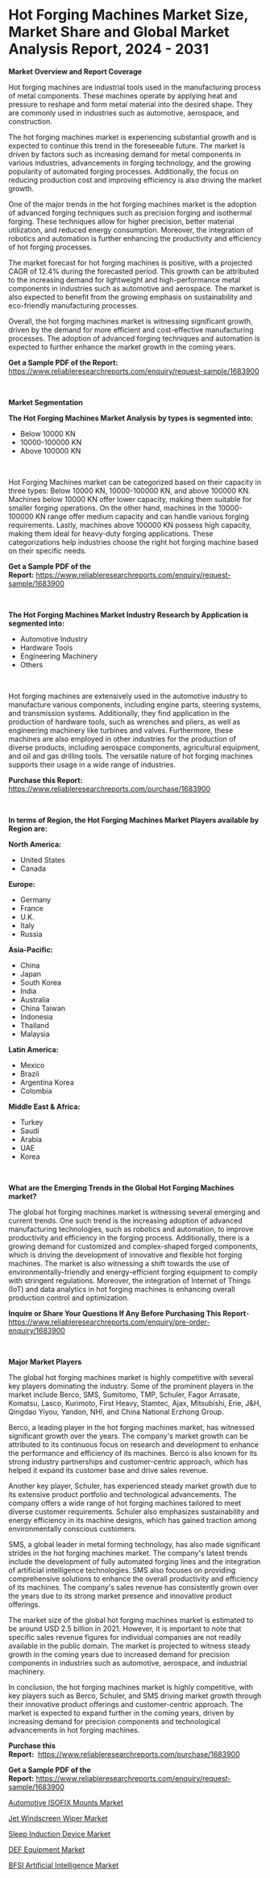 <p><h1>Hot Forging Machines Market Size, Market Share and Global Market Analysis Report, 2024 - 2031</h1></p><p><strong>Market Overview and Report Coverage</strong></p>
<p><p>Hot forging machines are industrial tools used in the manufacturing process of metal components. These machines operate by applying heat and pressure to reshape and form metal material into the desired shape. They are commonly used in industries such as automotive, aerospace, and construction.</p><p>The hot forging machines market is experiencing substantial growth and is expected to continue this trend in the foreseeable future. The market is driven by factors such as increasing demand for metal components in various industries, advancements in forging technology, and the growing popularity of automated forging processes. Additionally, the focus on reducing production cost and improving efficiency is also driving the market growth.</p><p>One of the major trends in the hot forging machines market is the adoption of advanced forging techniques such as precision forging and isothermal forging. These techniques allow for higher precision, better material utilization, and reduced energy consumption. Moreover, the integration of robotics and automation is further enhancing the productivity and efficiency of hot forging processes.</p><p>The market forecast for hot forging machines is positive, with a projected CAGR of 12.4% during the forecasted period. This growth can be attributed to the increasing demand for lightweight and high-performance metal components in industries such as automotive and aerospace. The market is also expected to benefit from the growing emphasis on sustainability and eco-friendly manufacturing processes.</p><p>Overall, the hot forging machines market is witnessing significant growth, driven by the demand for more efficient and cost-effective manufacturing processes. The adoption of advanced forging techniques and automation is expected to further enhance the market growth in the coming years.</p></p>
<p><strong>Get a Sample PDF of the Report:</strong> <a href="https://www.reliableresearchreports.com/enquiry/request-sample/1683900">https://www.reliableresearchreports.com/enquiry/request-sample/1683900</a></p>
<p>&nbsp;</p>
<p><strong>Market Segmentation</strong></p>
<p><strong>The Hot Forging Machines Market Analysis by types is segmented into:</strong></p>
<p><ul><li>Below 10000 KN</li><li>10000-100000 KN</li><li>Above 100000 KN</li></ul></p>
<p>&nbsp;</p>
<p><p>Hot Forging Machines market can be categorized based on their capacity in three types: Below 10000 KN, 10000-100000 KN, and above 100000 KN. Machines below 10000 KN offer lower capacity, making them suitable for smaller forging operations. On the other hand, machines in the 10000-100000 KN range offer medium capacity and can handle various forging requirements. Lastly, machines above 100000 KN possess high capacity, making them ideal for heavy-duty forging applications. These categorizations help industries choose the right hot forging machine based on their specific needs.</p></p>
<p><strong>Get a Sample PDF of the Report:</strong>&nbsp;<a href="https://www.reliableresearchreports.com/enquiry/request-sample/1683900">https://www.reliableresearchreports.com/enquiry/request-sample/1683900</a></p>
<p>&nbsp;</p>
<p><strong>The Hot Forging Machines Market Industry Research by Application is segmented into:</strong></p>
<p><ul><li>Automotive Industry</li><li>Hardware Tools</li><li>Engineering Machinery</li><li>Others</li></ul></p>
<p>&nbsp;</p>
<p><p>Hot forging machines are extensively used in the automotive industry to manufacture various components, including engine parts, steering systems, and transmission systems. Additionally, they find application in the production of hardware tools, such as wrenches and pliers, as well as engineering machinery like turbines and valves. Furthermore, these machines are also employed in other industries for the production of diverse products, including aerospace components, agricultural equipment, and oil and gas drilling tools. The versatile nature of hot forging machines supports their usage in a wide range of industries.</p></p>
<p><strong>Purchase this Report:</strong>&nbsp; <a href="https://www.reliableresearchreports.com/purchase/1683900">https://www.reliableresearchreports.com/purchase/1683900</a></p>
<p>&nbsp;</p>
<p><strong>In terms of Region, the Hot Forging Machines Market Players available by Region are:</strong></p>
<p>
    <p> <strong> North America: </strong>
        <ul>
            <li>United States</li>
            <li>Canada</li>
        </ul>
        </p> 
    <p> <strong> Europe: </strong>
        <ul>
            <li>Germany</li>
            <li>France</li>
            <li>U.K.</li>
            <li>Italy</li>
            <li>Russia</li>
        </ul>
        </p> 
    <p> <strong> Asia-Pacific: </strong>
        <ul>
            <li>China</li>
            <li>Japan</li>
            <li>South Korea</li>
            <li>India</li>
            <li>Australia</li>
            <li>China Taiwan</li>
            <li>Indonesia</li>
            <li>Thailand</li>
            <li>Malaysia</li>
        </ul>
        </p> 
    <p> <strong> Latin America: </strong>
        <ul>
            <li>Mexico</li>
            <li>Brazil</li>
            <li>Argentina Korea</li>
            <li>Colombia</li>
        </ul>
        </p> 
    <p> <strong> Middle East & Africa: </strong>
        <ul>
            <li>Turkey</li>
            <li>Saudi</li>
            <li>Arabia</li>
            <li>UAE</li>
            <li>Korea</li>
        </ul>
    </p>
    </p>
<p>&nbsp;</p>
<p><strong>What are the Emerging Trends in the Global Hot Forging Machines market?</strong></p>
<p><p>The global hot forging machines market is witnessing several emerging and current trends. One such trend is the increasing adoption of advanced manufacturing technologies, such as robotics and automation, to improve productivity and efficiency in the forging process. Additionally, there is a growing demand for customized and complex-shaped forged components, which is driving the development of innovative and flexible hot forging machines. The market is also witnessing a shift towards the use of environmentally-friendly and energy-efficient forging equipment to comply with stringent regulations. Moreover, the integration of Internet of Things (IoT) and data analytics in hot forging machines is enhancing overall production control and optimization.</p></p>
<p><strong>Inquire or Share Your Questions If Any Before Purchasing This Report</strong>- <a href="https://www.reliableresearchreports.com/enquiry/pre-order-enquiry/1683900">https://www.reliableresearchreports.com/enquiry/pre-order-enquiry/1683900</a></p>
<p>&nbsp;</p>
<p><strong>Major Market Players</strong></p>
<p><p>The global hot forging machines market is highly competitive with several key players dominating the industry. Some of the prominent players in the market include Berco, SMS, Sumitomo, TMP, Schuler, Fagor Arrasate, Komatsu, Lasco, Kurimoto, First Heavy, Stamtec, Ajax, Mitsubishi, Erie, J&H, Qingdao Yiyou, Yandon, NHI, and China National Erzhong Group.</p><p>Berco, a leading player in the hot forging machines market, has witnessed significant growth over the years. The company's market growth can be attributed to its continuous focus on research and development to enhance the performance and efficiency of its machines. Berco is also known for its strong industry partnerships and customer-centric approach, which has helped it expand its customer base and drive sales revenue.</p><p>Another key player, Schuler, has experienced steady market growth due to its extensive product portfolio and technological advancements. The company offers a wide range of hot forging machines tailored to meet diverse customer requirements. Schuler also emphasizes sustainability and energy efficiency in its machine designs, which has gained traction among environmentally conscious customers.</p><p>SMS, a global leader in metal forming technology, has also made significant strides in the hot forging machines market. The company's latest trends include the development of fully automated forging lines and the integration of artificial intelligence technologies. SMS also focuses on providing comprehensive solutions to enhance the overall productivity and efficiency of its machines. The company's sales revenue has consistently grown over the years due to its strong market presence and innovative product offerings.</p><p>The market size of the global hot forging machines market is estimated to be around USD 2.5 billion in 2021. However, it is important to note that specific sales revenue figures for individual companies are not readily available in the public domain. The market is projected to witness steady growth in the coming years due to increased demand for precision components in industries such as automotive, aerospace, and industrial machinery.</p><p>In conclusion, the hot forging machines market is highly competitive, with key players such as Berco, Schuler, and SMS driving market growth through their innovative product offerings and customer-centric approach. The market is expected to expand further in the coming years, driven by increasing demand for precision components and technological advancements in hot forging machines.</p></p>
<p><strong>Purchase this Report:</strong>&nbsp;&nbsp;<a href="https://www.reliableresearchreports.com/purchase/1683900">https://www.reliableresearchreports.com/purchase/1683900</a></p>
<p></p>
<p><strong>Get a Sample PDF of the Report:</strong>&nbsp;<a href="https://www.reliableresearchreports.com/enquiry/request-sample/1683900">https://www.reliableresearchreports.com/enquiry/request-sample/1683900</a></p>
<p><p><a href="https://medium.com/@patriciahanson2013/automotive-isofix-mounts-market-the-key-to-successful-business-strategy-forecast-till-2030-6cfad6a23a37">Automotive ISOFIX Mounts Market</a></p><p><a href="https://issuu.com/reportprime-2/docs/jet-windscreen-wiper-market-size-2030.pptx">Jet Windscreen Wiper Market</a></p><p><a href="https://issuu.com/reportprime-2/docs/sleep-induction-device-market-size-2030.pptx">Sleep Induction Device Market</a></p><p><a href="https://github.com/julyju69/Market-Research-Report-List-1/blob/main/def-equipment-market.md">DEF Equipment Market</a></p><p><a href="https://medium.com/@merrittrice2023/bfsi-artificial-intelligence-market-size-cagr-trends-2024-2030-5aba584413be">BFSI Artificial Intelligence Market</a></p></p>
